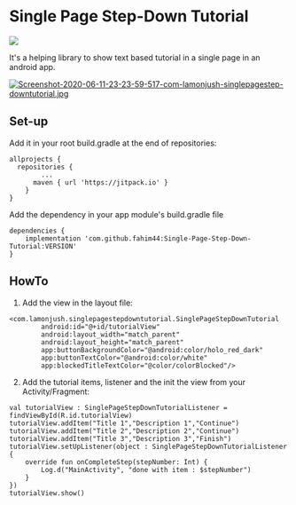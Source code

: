 # Single Page Step-Down Tutorial

[![](https://jitpack.io/v/fahim44/Single-Page-Step-Down-Tutorial.svg)](https://jitpack.io/#fahim44/Single-Page-Step-Down-Tutorial)

It's a helping library to show text based tutorial in a single page in an android app.


[![Screenshot-2020-06-11-23-23-59-517-com-lamonjush-singlepagestep-downtutorial.jpg](https://i.postimg.cc/W4Lbcvsp/Screenshot-2020-06-11-23-23-59-517-com-lamonjush-singlepagestep-downtutorial.jpg)](https://postimg.cc/cvhNfPKP)

## Set-up

Add it in your root build.gradle at the end of repositories:
```
allprojects {
  repositories {
		...
	  maven { url 'https://jitpack.io' }
	}
}
```

Add the dependency in your app module's build.gradle file
```
dependencies {
	implementation 'com.github.fahim44:Single-Page-Step-Down-Tutorial:VERSION'
}
```

## HowTo

1. Add the view in the layout file:
```
<com.lamonjush.singlepagestepdowntutorial.SinglePageStepDownTutorial
        android:id="@+id/tutorialView"
        android:layout_width="match_parent"
        android:layout_height="match_parent"
        app:buttonBackgroundColor="@android:color/holo_red_dark"
        app:buttonTextColor="@android:color/white"
        app:blockedTitleTextColor="@color/colorBlocked"/>
```

2. Add the tutorial items, listener and the init the view from your Activity/Fragment:
```
val tutorialView : SinglePageStepDownTutorialListener = findViewById(R.id.tutorialView)
tutorialView.addItem("Title 1","Description 1","Continue")
tutorialView.addItem("Title 2","Description 2","Continue")
tutorialView.addItem("Title 3","Description 3","Finish")
tutorialView.setUpListener(object : SinglePageStepDownTutorialListener {
    override fun onCompleteStep(stepNumber: Int) {
        Log.d("MainActivity", "done with item : $stepNumber")
    }
})
tutorialView.show()
```
